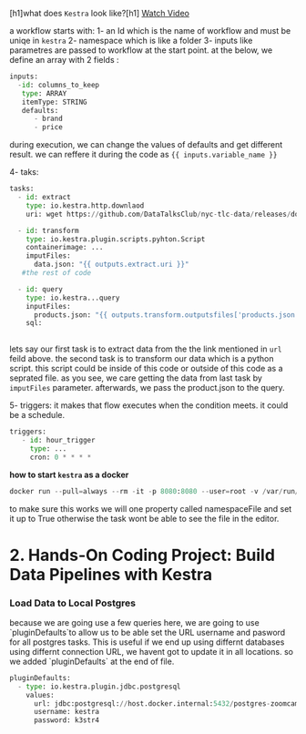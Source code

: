 [h1]what does `Kestra` look like?[h1]
[Watch Video](https://www.youtube.com/watch?v=Np6QmmcgLCs)
 
a workflow starts with: 
1- an Id which is the name of workflow and must be uniqe in `kestra` 
2- namespace which is like a folder
3- inputs like parametres are passed to workflow at the start point. at the below, we define an array with 2 fields :
```python
inputs:
  -id: columns_to_keep
   type: ARRAY
   itemType: STRING
   defaults:
      - brand
      - price
```
during execution, we can change the values of defaults and get different result. we can reffere it during the code as `{{ inputs.variable_name }}`

4- taks: 
```python
tasks:
  - id: extract
    type: io.kestra.http.downlaod
    uri: wget https://github.com/DataTalksClub/nyc-tlc-data/releases/download/green/green_tripdata_2019-10.csv.gz

  - id: transform
    type: io.kestra.plugin.scripts.pyhton.Script
    containerimage: ...
    imputFiles:
      data.json: "{{ outputs.extract.uri }}"
   #the rest of code

  - id: query
    type: io.kestra...query
    inputFiles:
      products.json: "{{ outputs.transform.outputsfiles['products.json'] }}"
    sql:
      
```
lets say our first task is to extract data from the the link mentioned in `url` feild above. the second task is to transform our data which is a python script. this script could be inside of this code or outside of this code as a seprated file. as you see, we care getting the data from last task by `imputFiles` parameter. afterwards, we pass the product.json to the query. 

5- triggers: it makes that flow executes when the condition meets. it could be a schedule.

```python
triggers:
   - id: hour_trigger
     type: ...
     cron: 0 * * * *
```

**how to start `kestra` as a docker**
```python
docker run --pull=always --rm -it -p 8080:8080 --user=root -v /var/run/docker.sock:/var/run/docker.sock -v /tmp:/tmp kestra/kestra:latest server local
```


to make sure this works we will one property called namespaceFile and set it up to True otherwise the task wont be able to see the file in the editor.

<h1>2. Hands-On Coding Project: Build Data Pipelines with Kestra</h1>
<h3>Load Data to Local Postgres</h3>
because we are going use a few queries here, we are going to use `pluginDefaults`to allow us to be able set the URL username and pasword for all postgres tasks. This is useful if we end up using differnt databases using differnt connection URL, we havent got to update it in all locations. so we added `pluginDefaults` at the end of file.

```python
pluginDefaults:
  - type: io.kestra.plugin.jdbc.postgresql
    values:
      url: jdbc:postgresql://host.docker.internal:5432/postgres-zoomcamp
      username: kestra
      password: k3str4
```
